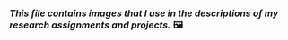 ### *This file contains images that I use in the descriptions of my research assignments and projects.* 🖼
